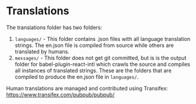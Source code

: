 # Translations

The translations folder has two folders:

1. `languages/` - This folder contains .json files with all language translation strings. The en.json file is compiled from source while others are translated by humans.
2. `messages/` - This folder does not get git committed, but is is the output folder for babel-plugin-react-intl which crawls the source and compiles all instances of translated strings. These are the folders that are compiled to produce the en.json file in `languages/`.

Human translations are managed and contributed using Transifex: https://www.transifex.com/pubpub/pubpub/
